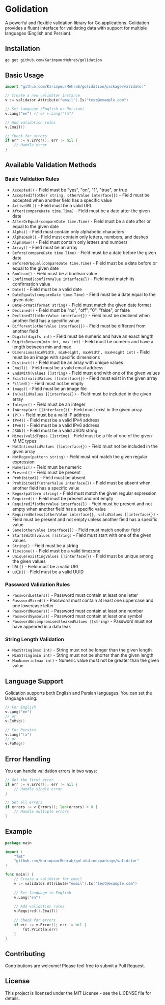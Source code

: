 # Golidation

A powerful and flexible validation library for Go applications. Golidation provides a fluent interface for validating data with support for multiple languages (English and Persian).

## Installation

```bash
go get github.com/KarimpourMehrab/golidation
```

## Basic Usage

```go
import "github.com/KarimpourMehrab/golidation/package/validator"

// Create a new validator instance
v := validator.Attribute("email").Is("test@example.com")

// Set language (English or Persian)
v.Lang("en") // or v.Lang("fa")

// Add validation rules
v.Email()

// Check for errors
if err := v.Error(); err != nil {
    // Handle error
}
```

## Available Validation Methods

### Basic Validation Rules

- `Accepted()` - Field must be "yes", "on", "1", "true", or true
- `AcceptedIf(other string, otherValue interface{})` - Field must be accepted when another field has a specific value
- `ActiveURL()` - Field must be a valid URL
- `After(compareDate time.Time)` - Field must be a date after the given date
- `AfterOrEqual(compareDate time.Time)` - Field must be a date after or equal to the given date
- `Alpha()` - Field must contain only alphabetic characters
- `AlphaDash()` - Field must contain only letters, numbers, and dashes
- `AlphaNum()` - Field must contain only letters and numbers
- `Array()` - Field must be an array
- `Before(compareDate time.Time)` - Field must be a date before the given date
- `BeforeOrEqual(compareDate time.Time)` - Field must be a date before or equal to the given date
- `Boolean()` - Field must be a boolean value
- `Confirmed(confirmValue interface{})` - Field must match its confirmation value
- `Date()` - Field must be a valid date
- `DateEquals(compareDate time.Time)` - Field must be a date equal to the given date
- `DateFormat(format string)` - Field must match the given date format
- `Declined()` - Field must be "no", "off", "0", "false", or false
- `DeclinedIf(otherValue interface{})` - Field must be declined when another field has a specific value
- `Different(otherValue interface{})` - Field must be different from another field
- `Digits(digits int)` - Field must be numeric and have an exact length
- `DigitsBetween(min int, max int)` - Field must be numeric and have a length between min and max
- `Dimensions(minWidth, minHeight, maxWidth, maxHeight int)` - Field must be an image with specific dimensions
- `Distinct()` - Field must be an array with unique values
- `Email()` - Field must be a valid email address
- `EndsWith(values []string)` - Field must end with one of the given values
- `Exists(validValues []interface{})` - Field must exist in the given array
- `Filled()` - Field must not be empty
- `Image()` - Field must be an image file
- `In(validValues []interface{})` - Field must be included in the given array
- `Integer()` - Field must be an integer
- `InArray(arr []interface{})` - Field must exist in the given array
- `IP()` - Field must be a valid IP address
- `IPv4()` - Field must be a valid IPv4 address
- `IPv6()` - Field must be a valid IPv6 address
- `JSON()` - Field must be a valid JSON string
- `Mimes(validTypes []string)` - Field must be a file of one of the given MIME types
- `NotIn(invalidValues []interface{})` - Field must not be included in the given array
- `NotRegex(pattern string)` - Field must not match the given regular expression
- `Numeric()` - Field must be numeric
- `Present()` - Field must be present
- `Prohibited()` - Field must be absent
- `ProhibitedIf(otherValue interface{})` - Field must be absent when another field has a specific value
- `Regex(pattern string)` - Field must match the given regular expression
- `Required()` - Field must be present and not empty
- `RequiredIf(otherValue interface{})` - Field must be present and not empty when another field has a specific value
- `RequiredUnless(otherValue interface{}, validValues []interface{})` - Field must be present and not empty unless another field has a specific value
- `Same(otherValue interface{})` - Field must match another field
- `StartsWith(values []string)` - Field must start with one of the given values
- `String()` - Field must be a string
- `Timezone()` - Field must be a valid timezone
- `Unique(existingValues []interface{})` - Field must be unique among the given values
- `URL()` - Field must be a valid URL
- `UUID()` - Field must be a valid UUID

### Password Validation Rules

- `PasswordLetters()` - Password must contain at least one letter
- `PasswordMixed()` - Password must contain at least one uppercase and one lowercase letter
- `PasswordNumbers()` - Password must contain at least one number
- `PasswordSymbols()` - Password must contain at least one symbol
- `PasswordUncompromised(leakedValues []string)` - Password must not have appeared in a data leak

### String Length Validation

- `MaxString(max int)` - String must not be longer than the given length
- `MinString(min int)` - String must not be shorter than the given length
- `MaxNumeric(max int)` - Numeric value must not be greater than the given value

## Language Support

Golidation supports both English and Persian languages. You can set the language using:

```go
// For English
v.Lang("en")
// or
v.EnMsg()

// For Persian
v.Lang("fa")
// or
v.FaMsg()
```

## Error Handling

You can handle validation errors in two ways:

```go
// Get the first error
if err := v.Error(); err != nil {
    // Handle single error
}

// Get all errors
if errors := v.Errors(); len(errors) > 0 {
    // Handle multiple errors
}
```

## Example

```go
package main

import (
    "fmt"
    "github.com/KarimpourMehrab/golidation/package/validator"
)

func main() {
    // Create a validator for email
    v := validator.Attribute("email").Is("test@example.com")
    
    // Set language to English
    v.Lang("en")
    
    // Add validation rules
    v.Required().Email()
    
    // Check for errors
    if err := v.Error(); err != nil {
        fmt.Println(err)
    }
}
```

## Contributing

Contributions are welcome! Please feel free to submit a Pull Request.

## License

This project is licensed under the MIT License - see the LICENSE file for details. 